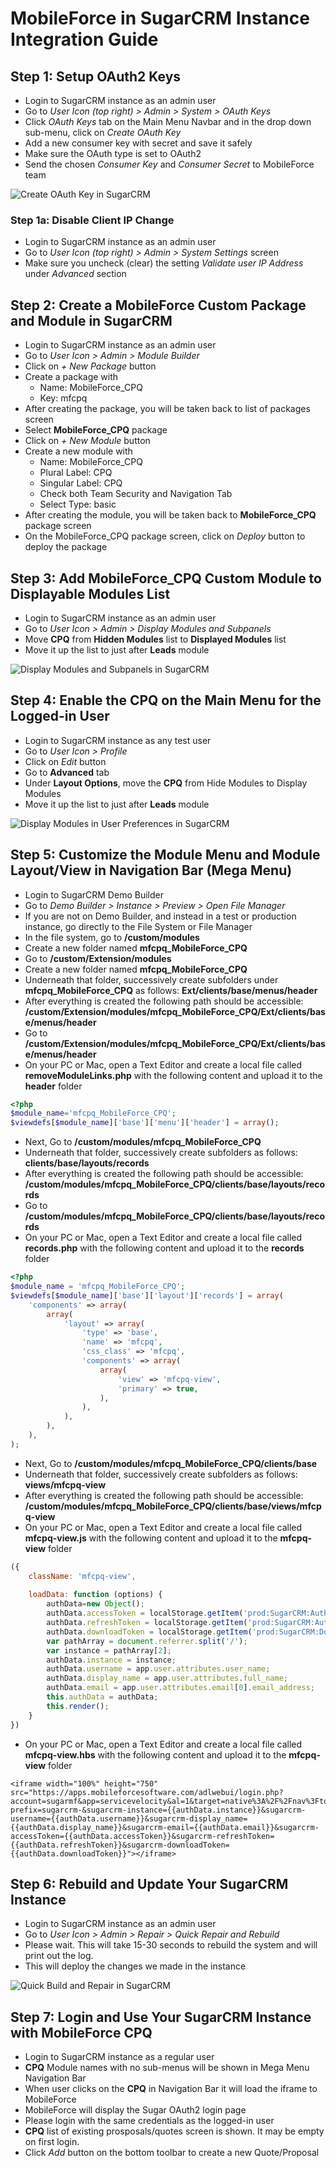 # MobileForce in SugarCRM Instance Integration Guide

## Step 1: Setup OAuth2 Keys
- Login to SugarCRM instance as an admin user
- Go to *User Icon (top right) > Admin > System > OAuth Keys*
- Click *OAuth Keys* tab on the Main Menu Navbar and in the drop down sub-menu, click on *Create OAuth Key*
- Add a new consumer key with secret and save it safely
- Make sure the OAuth type is set to OAuth2
- Send the chosen *Consumer Key* and *Consumer Secret* to MobileForce team

![Create OAuth Key in SugarCRM](/images/sugar_oauth_key_create.png)

### Step 1a: Disable Client IP Change
- Login to SugarCRM instance as an admin user
- Go to *User Icon (top right) > Admin > System Settings* screen
- Make sure you uncheck (clear) the setting *Validate user IP Address* under *Advanced* section

## Step 2: Create a MobileForce Custom Package and Module in SugarCRM
- Login to SugarCRM instance as an admin user
- Go to *User Icon > Admin > Module Builder*
- Click on *+ New Package* button
- Create a package with 
  * Name: MobileForce_CPQ
  * Key: mfcpq
- After creating the package, you will be taken back to list of packages screen
- Select **MobileForce_CPQ** package
- Click on *+ New Module* button
- Create a new module with
  * Name: MobileForce_CPQ
  * Plural Label: CPQ
  * Singular Label: CPQ
  * Check both Team Security and Navigation Tab
  * Select Type: basic
- After creating the module, you will be taken back to **MobileForce_CPQ** package screen
- On the MobileForce_CPQ package screen, click on *Deploy* button to deploy the package

## Step 3: Add MobileForce_CPQ Custom Module to Displayable Modules List
- Login to SugarCRM instance as an admin user
- Go to *User Icon > Admin > Display Modules and Subpanels*
- Move **CPQ** from **Hidden Modules** list to **Displayed Modules** list
- Move it up the list to just after **Leads** module

![Display Modules and Subpanels in SugarCRM](/images/sugar_display_modules_admin.png)

## Step 4: Enable the CPQ on the Main Menu for the Logged-in User
- Login to SugarCRM instance as any test user
- Go to *User Icon > Profile*
- Click on *Edit* button
- Go to **Advanced** tab
- Under **Layout Options**, move the **CPQ** from Hide Modules to Display Modules
- Move it up the list to just after **Leads** module

![Display Modules in User Preferences in SugarCRM](/images/sugar_display_modules_user.png)

## Step 5: Customize the Module Menu and Module Layout/View in Navigation Bar (Mega Menu) 

- Login to SugarCRM Demo Builder
- Go to *Demo Builder > Instance > Preview > Open File Manager*
- If you are not on Demo Builder, and instead in a test or production instance, go directly to the File System or File Manager
- In the file system, go to **/custom/modules**
- Create a new folder named **mfcpq_MobileForce_CPQ**
- Go to **/custom/Extension/modules**
- Create a new folder named **mfcpq_MobileForce_CPQ**
- Underneath that folder, successively create subfolders under **mfcpq_MobileForce_CPQ** as follows: **Ext/clients/base/menus/header**
- After everything is created the following path should be accessible: **/custom/Extension/modules/mfcpq_MobileForce_CPQ/Ext/clients/base/menus/header**
- Go to **/custom/Extension/modules/mfcpq_MobileForce_CPQ/Ext/clients/base/menus/header**
- On your PC or Mac, open a Text Editor and create a local file called **removeModuleLinks.php** with the following content and upload it to the **header** folder

```php
<?php
$module_name='mfcpq_MobileForce_CPQ';
$viewdefs[$module_name]['base']['menu']['header'] = array();
```

- Next, Go to **/custom/modules/mfcpq_MobileForce_CPQ**
- Underneath that folder, successively create subfolders as follows: **clients/base/layouts/records**
- After everything is created the following path should be accessible: **/custom/modules/mfcpq_MobileForce_CPQ/clients/base/layouts/records**
- Go to **/custom/modules/mfcpq_MobileForce_CPQ/clients/base/layouts/records**
- On your PC or Mac, open a Text Editor and create a local file called **records.php** with the following content and upload it to the **records** folder

```php
<?php
$module_name = 'mfcpq_MobileForce_CPQ';
$viewdefs[$module_name]['base']['layout']['records'] = array(
    'components' => array(
        array(
            'layout' => array(
                'type' => 'base',
                'name' => 'mfcpq',
                'css_class' => 'mfcpq',
                'components' => array(
                    array(
                        'view' => 'mfcpq-view',
                        'primary' => true,
                    ),
                ),
            ),
        ),
    ),
);
```

- Next, Go to **/custom/modules/mfcpq_MobileForce_CPQ/clients/base**
- Underneath that folder, successively create subfolders as follows: **views/mfcpq-view**
- After everything is created the following path should be accessible: **/custom/modules/mfcpq_MobileForce_CPQ/clients/base/views/mfcpq-view**
- On your PC or Mac, open a Text Editor and create a local file called **mfcpq-view.js** with the following content and upload it to the **mfcpq-view** folder

```javascript
({
    className: 'mfcpq-view',
    
    loadData: function (options) {
        authData=new Object();
        authData.accessToken = localStorage.getItem('prod:SugarCRM:AuthAccessToken');
        authData.refreshToken = localStorage.getItem('prod:SugarCRM:AuthRefreshToken');
        authData.downloadToken = localStorage.getItem('prod:SugarCRM:DownloadToken');
        var pathArray = document.referrer.split('/');
        var instance = pathArray[2];
        authData.instance = instance;
        authData.username = app.user.attributes.user_name;
        authData.display_name = app.user.attributes.full_name;
        authData.email = app.user.attributes.email[0].email_address;
        this.authData = authData;
        this.render();
    }
})
```

- On your PC or Mac, open a Text Editor and create a local file called **mfcpq-view.hbs** with the following content and upload it to the **mfcpq-view** folder

```
<iframe width="100%" height="750" src="https://apps.mobileforcesoftware.com/adlwebui/login.php?account=sugarmf&app=servicevelocity&al=1&target=native%3A%2F%2Fnav%3Fto%3DHome%3BCPQ&param-prefix=sugarcrm-&sugarcrm-instance={{authData.instance}}&sugarcrm-username={{authData.username}}&sugarcrm-display_name={{authData.display_name}}&sugarcrm-email={{authData.email}}&sugarcrm-accessToken={{authData.accessToken}}&sugarcrm-refreshToken={{authData.refreshToken}}&sugarcrm-downloadToken={{authData.downloadToken}}"></iframe>
```

## Step 6: Rebuild and Update Your SugarCRM Instance
- Login to SugarCRM instance as an admin user
- Go to *User Icon > Admin > Repair > Quick Repair and Rebuild*
- Please wait. This will take 15-30 seconds to rebuild the system and will print out the log.
- This will deploy the changes we made in the instance

![Quick Build and Repair in SugarCRM](/images/sugar_quick_repair_rebuild.png)

## Step 7: Login and Use Your SugarCRM Instance with MobileForce CPQ
- Login to SugarCRM instance as a regular user
- **CPQ** Module names with no sub-menus will be shown in Mega Menu Navigation Bar 
- When user clicks on the **CPQ** in Navigation Bar it will load the iframe to MobileForce
- MobileForce will display the Sugar OAuth2 login page
- Please login with the same credentials as the logged-in user
- **CPQ** list of existing prosposals/quotes screen is shown. It may be empty on first login.
- Click *Add* button on the bottom toolbar to create a new Quote/Proposal
